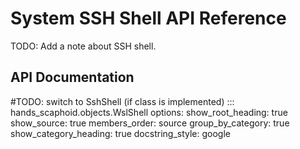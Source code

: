 # System SSH Shell API Reference

TODO: Add a note about SSH shell.

## API Documentation
#TODO: switch to SshShell (if class is implemented)
::: hands_scaphoid.objects.WslShell
    options:
      show_root_heading: true
      show_source: true
      members_order: source
      group_by_category: true
      show_category_heading: true
      docstring_style: google